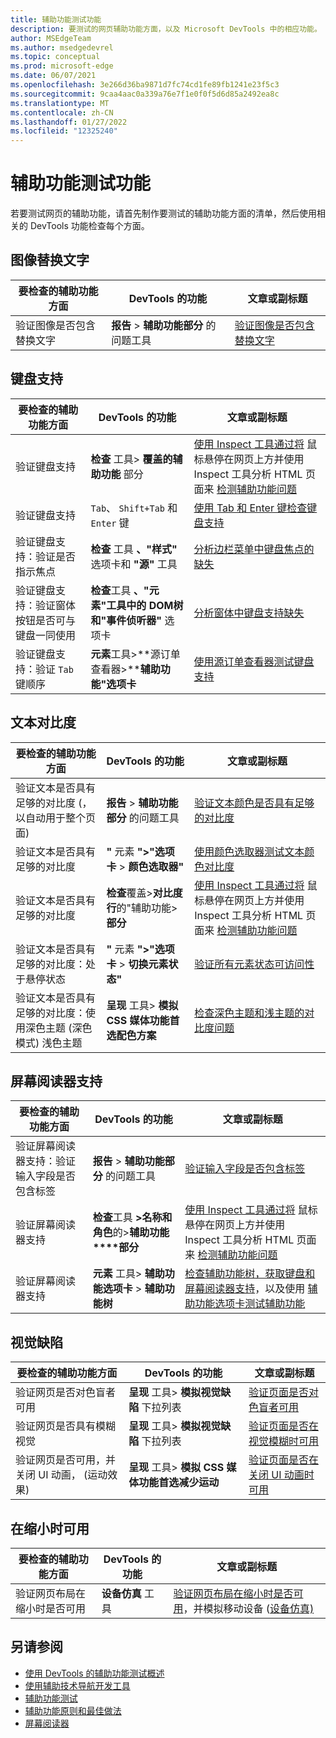 ```yaml
---
title: 辅助功能测试功能
description: 要测试的网页辅助功能方面，以及 Microsoft DevTools 中的相应功能。
author: MSEdgeTeam
ms.author: msedgedevrel
ms.topic: conceptual
ms.prod: microsoft-edge
ms.date: 06/07/2021
ms.openlocfilehash: 3e266d36ba9871d7fc74cd1fe89fb1241e23f5c3
ms.sourcegitcommit: 9caa4aac0a339a76e7f1e0f0f5d6d85a2492ea8c
ms.translationtype: MT
ms.contentlocale: zh-CN
ms.lasthandoff: 01/27/2022
ms.locfileid: "12325240"
---
```

# <a name="accessibility-testing-features"></a>辅助功能测试功能

若要测试网页的辅助功能，请首先制作要测试的辅助功能方面的清单，然后使用相关的 DevTools 功能检查每个方面。


<!-- ====================================================================== -->
## <a name="alt-text-for-images"></a>图像替换文字

| 要检查的辅助功能方面 | DevTools 的功能 | 文章或副标题 |
|---|---|---|
| 验证图像是否包含替换文字 | **报告** > **辅助功能部分** 的问题工具 | [验证图像是否包含替换文字](test-issues-tool.md#verify-that-images-have-alt-text) |


<!-- ====================================================================== -->
## <a name="keyboard-support"></a>键盘支持

| 要检查的辅助功能方面 | DevTools 的功能 | 文章或副标题 |
|---|---|---|
| 验证键盘支持 | **检查** 工具> **覆盖的辅助功能** 部分 | [使用 Inspect 工具通过将](test-inspect-tool.md) 鼠标悬停在网页上方并使用 Inspect 工具分析 HTML 页面来 [检测辅助功能问题](../css/inspect.md) |
| 验证键盘支持 | `Tab`、 `Shift+Tab` 和 `Enter` 键 | [使用 Tab 和 Enter 键检查键盘支持](test-tab-enter-keys.md) |
| 验证键盘支持：验证是否指示焦点 | **检查** 工具 **、"样式"** 选项卡和 **"源"** 工具 | [分析边栏菜单中键盘焦点的缺失](test-analyze-no-focus-indicator.md) |
| 验证键盘支持：验证窗体按钮是否可与键盘一同使用 | **检查**工具 **、"元素"工具中的 DOM****树和****"事件侦听器"** 选项卡 | [分析窗体中键盘支持缺失](test-analyze-no-keyboard-support.md) |
| 验证键盘支持：验证 `Tab` 键顺序 | **元素**工具>**源订单查看器>****辅助功能"选项卡** | [使用源订单查看器测试键盘支持](test-tab-key-source-order-viewer.md) |


<!-- ====================================================================== -->
## <a name="text-contrast"></a>文本对比度

| 要检查的辅助功能方面 | DevTools 的功能 | 文章或副标题 |
|---|---|---|
| 验证文本是否具有足够的对比度 (，以自动用于整个页面)  | **报告** > **辅助功能部分** 的问题工具 | [验证文本颜色是否具有足够的对比度](test-issues-tool.md#verify-that-text-colors-have-enough-contrast) |
| 验证文本是否具有足够的对比度 | **"** 元素 **">"选项卡** > **颜色选取器"** | [使用颜色选取器测试文本颜色对比度](color-picker.md) |
| 验证文本是否具有足够的对比度 | **检查**覆盖>**对比度行**的"辅助功能>**部分** | [使用 Inspect 工具通过将](test-inspect-tool.md) 鼠标悬停在网页上方并使用 Inspect 工具分析 HTML 页面来 [检测辅助功能问题](../css/inspect.md) |
| 验证文本是否具有足够的对比度：处于悬停状态 | **"** 元素 **">"选项卡** > **切换元素状态"** | [验证所有元素状态可访问性](test-inspect-states.md) |
| 验证文本是否具有足够的对比度：使用深色主题 (深色模式) 浅色主题 | **呈现** 工具> **模拟 CSS 媒体功能首选配色方案** | [检查深色主题和浅主题的对比度问题](test-dark-mode.md) |


<!-- ====================================================================== -->
## <a name="screen-reader-support"></a>屏幕阅读器支持

| 要检查的辅助功能方面 | DevTools 的功能 | 文章或副标题 |
|---|---|---|
| 验证屏幕阅读器支持：验证输入字段是否包含标签 | **报告** > **辅助功能部分** 的问题工具 | [验证输入字段是否包含标签](test-issues-tool.md#verify-that-input-fields-have-labels) |
| 验证屏幕阅读器支持 | **检查**工具 **>名称和角色**的>**辅助功能****部分** | [使用 Inspect 工具通过将](test-inspect-tool.md) 鼠标悬停在网页上方并使用 Inspect 工具分析 HTML 页面来 [检测辅助功能问题](../css/inspect.md) |
| 验证屏幕阅读器支持 | **元素** 工具> **辅助功能选项卡** > **辅助功能树** | [检查辅助功能树，获取键盘和屏幕阅读器支持](test-accessibility-tree.md)，以及使用 [辅助功能选项卡测试辅助功能](accessibility-tab.md) |


<!-- ====================================================================== -->
## <a name="vision-deficiencies"></a>视觉缺陷

| 要检查的辅助功能方面 | DevTools 的功能 | 文章或副标题 |
|---|---|---|
| 验证网页是否对色盲者可用 | **呈现** 工具> **模拟视觉缺陷** 下拉列表 | [验证页面是否对色盲者可用](test-color-blindness.md) |
| 验证网页是否具有模糊视觉 | **呈现** 工具> **模拟视觉缺陷** 下拉列表 | [验证页面是否在视觉模糊时可用](test-blurred-vision.md) |
| 验证网页是否可用，并关闭 UI 动画， (运动效果)  | **呈现** 工具> **模拟 CSS 媒体功能首选减少运动** | [验证页面是否在关闭 UI 动画时可用](test-reduced-ui-motion.md) |


<!-- ====================================================================== -->
## <a name="usable-when-narrow"></a>在缩小时可用

| 要检查的辅助功能方面 | DevTools 的功能 | 文章或副标题 |
|---|---|---|
| 验证网页布局在缩小时是否可用 | **设备仿真** 工具 | [验证网页布局在缩小时是否可用](accessibility-testing-in-devtools.md#verify-that-the-webpage-layout-is-usable-when-narrow)，并模拟移动设备 ([设备仿真) ](../device-mode/index.md) |


<!-- ====================================================================== -->
## <a name="see-also"></a>另请参阅

*  [使用 DevTools 的辅助功能测试概述](accessibility-testing-in-devtools.md)
*  [使用辅助技术导航开发工具](navigation.md)
*  [辅助功能测试](../../accessibility/test.md)
*  [辅助功能原则和最佳做法](https://developer.mozilla.org/docs/Web/Accessibility)
*  [屏幕阅读器](https://developer.mozilla.org/docs/Glossary/Screen_reader)

